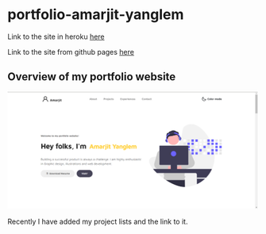 # portfolio-amarjit-yanglem

Link to the site in heroku [here](https://portfolio-amarjit-yanglem.herokuapp.com/index.html)

Link to the site from github pages [here](https://aamjit.github.io/portfolio.amarjit.yanglem/)

## Overview of my portfolio website

![](https://github.com/Aamjit/portfolio.amarjit.yanglem/blob/main/portfolio.png?raw=true)

Recently I have added my project lists and the link to it.
